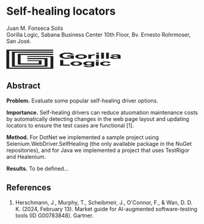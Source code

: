 # Self-healing locators

Juan M. Fonseca Solís</br>
Gorilla Logic, Sabana Business Center 10th Floor, Bv. Ernesto Rohrmoser, San José.

<img width="300" height="50" src='img/GL_Logo_Primary_Blk.png'/>

## Abstract

**Problem.** Evaluate some popular self-healing driver options.

**Importance.** Self-healing drivers can reduce atuomation maintenance costs by automatically detecting changes in the web page layout and updating locators to ensure the test cases are functional [1].

**Method.** For DotNet we implemented a sample project using Selenium.WebDriver.SelfHealing (the only available package in the NuGet repositories), and for Java we implemented a project that uses TestRigor and Healenium.

**Results.** To be defined...

## References
1. Herschmann, J., Murphy, T., Scheibmeir, J., O'Connor, F., & Wan, D. D. K. (2024, February 13). Market guide for AI-augmented software-testing tools (ID G00783848). Gartner.